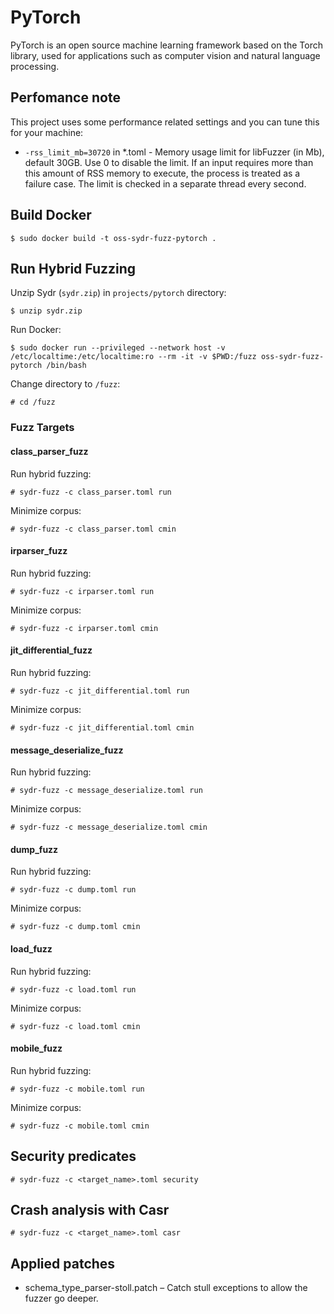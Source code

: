 # PyTorch

PyTorch is an open source machine learning framework based on the Torch library, used for applications such as computer vision and natural language processing.

## Perfomance note

This project uses some performance related settings and you can tune this for your machine:

* `-rss_limit_mb=30720` in *.toml - Memory usage limit for libFuzzer (in Mb), default 30GB. Use 0 to disable the limit. If an input requires more than this amount of RSS memory to execute, the process is treated as a failure case. The limit is checked in a separate thread every second.

## Build Docker

    $ sudo docker build -t oss-sydr-fuzz-pytorch .

## Run Hybrid Fuzzing

Unzip Sydr (`sydr.zip`) in `projects/pytorch` directory:

    $ unzip sydr.zip

Run Docker:

    $ sudo docker run --privileged --network host -v /etc/localtime:/etc/localtime:ro --rm -it -v $PWD:/fuzz oss-sydr-fuzz-pytorch /bin/bash

Change directory to `/fuzz`:

    # cd /fuzz

### Fuzz Targets

#### class_parser_fuzz

Run hybrid fuzzing:

    # sydr-fuzz -c class_parser.toml run

Minimize corpus:

    # sydr-fuzz -c class_parser.toml cmin

#### irparser_fuzz

Run hybrid fuzzing:

    # sydr-fuzz -c irparser.toml run

Minimize corpus:

    # sydr-fuzz -c irparser.toml cmin

#### jit_differential_fuzz

Run hybrid fuzzing:

    # sydr-fuzz -c jit_differential.toml run

Minimize corpus:

    # sydr-fuzz -c jit_differential.toml cmin

#### message_deserialize_fuzz

Run hybrid fuzzing:

    # sydr-fuzz -c message_deserialize.toml run

Minimize corpus:

    # sydr-fuzz -c message_deserialize.toml cmin

#### dump_fuzz

Run hybrid fuzzing:

    # sydr-fuzz -c dump.toml run

Minimize corpus:

    # sydr-fuzz -c dump.toml cmin

#### load_fuzz

Run hybrid fuzzing:

    # sydr-fuzz -c load.toml run

Minimize corpus:

    # sydr-fuzz -c load.toml cmin

#### mobile_fuzz

Run hybrid fuzzing:

    # sydr-fuzz -c mobile.toml run

Minimize corpus:

    # sydr-fuzz -c mobile.toml cmin

## Security predicates

    # sydr-fuzz -c <target_name>.toml security

## Crash analysis with Casr

    # sydr-fuzz -c <target_name>.toml casr

## Applied patches

* schema_type_parser-stoll.patch – Catch stull exceptions to allow the fuzzer go deeper.

